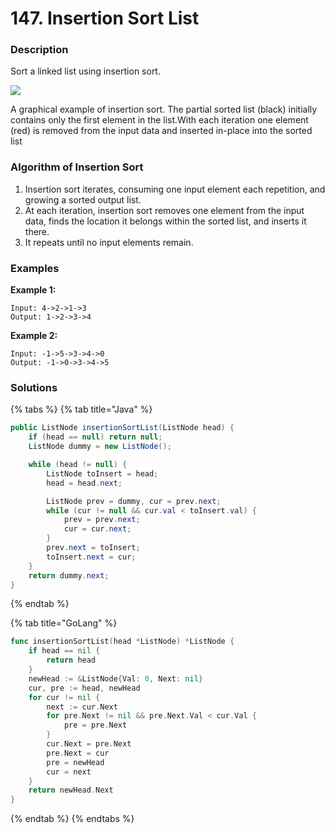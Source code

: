 # 147. Insertion Sort List

### Description

Sort a linked list using insertion sort.

![](https://upload.wikimedia.org/wikipedia/commons/0/0f/Insertion-sort-example-300px.gif)

A graphical example of insertion sort. The partial sorted list \(black\) initially contains only the first element in the list.With each iteration one element \(red\) is removed from the input data and inserted in-place into the sorted list

### **Algorithm of Insertion Sort**

1. Insertion sort iterates, consuming one input element each repetition, and growing a sorted output list.
2. At each iteration, insertion sort removes one element from the input data, finds the location it belongs within the sorted list, and inserts it there.
3. It repeats until no input elements remain.

### Examples

**Example 1:**

```text
Input: 4->2->1->3
Output: 1->2->3->4

```

**Example 2:**

```text
Input: -1->5->3->4->0
Output: -1->0->3->4->5
```

### Solutions

{% tabs %}
{% tab title="Java" %}
```java
public ListNode insertionSortList(ListNode head) {
    if (head == null) return null;
    ListNode dummy = new ListNode();

    while (head != null) {
        ListNode toInsert = head;
        head = head.next;

        ListNode prev = dummy, cur = prev.next;
        while (cur != null && cur.val < toInsert.val) {
            prev = prev.next;
            cur = cur.next;
        }
        prev.next = toInsert;
        toInsert.next = cur;
    }
    return dummy.next;
}
```
{% endtab %}

{% tab title="GoLang" %}
```go
func insertionSortList(head *ListNode) *ListNode {
    if head == nil {
		return head
	}
	newHead := &ListNode{Val: 0, Next: nil}
	cur, pre := head, newHead
	for cur != nil {
		next := cur.Next
		for pre.Next != nil && pre.Next.Val < cur.Val {
			pre = pre.Next
		}
		cur.Next = pre.Next
		pre.Next = cur
		pre = newHead 
		cur = next
	}
	return newHead.Next
}
```
{% endtab %}
{% endtabs %}

